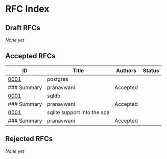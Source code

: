 # RFC Index

## Draft RFCs
_None yet_

## Accepted RFCs
| ID | Title | Authors | Status |
|----|-------|---------|--------|
| [0001](./specs/0001-postgres-summary/rfc.md) | postgres
### Summary | pranavwani | Accepted |
| [0001](./specs/0001-sqldb-summary/rfc.md) | sqldb
### Summary | pranavwani | Accepted |
| [0001](./specs/0001-sqlite-support-into-the-spa-summary/rfc.md) | sqlite support into the spa
### Summary | pranavwani | Accepted |

## Rejected RFCs
_None yet_
